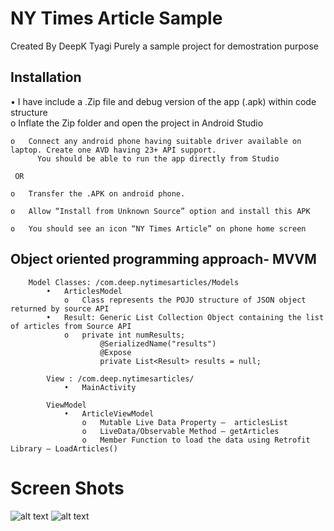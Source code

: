 # NY Times Article Sample
Created By DeepK Tyagi
Purely a sample project for demostration purpose
 
 ## Installation
 • I have include a .Zip file and debug version of the app (.apk) within code structure  
    o	Inflate the Zip folder and open the project in Android Studio		
		
    o	Connect any android phone having suitable driver available on laptop. Create one AVD having 23+ API support.
		  You should be able to run the app directly from Studio
   
	 OR
	 
	o	Transfer the .APK on android phone.
	
	o	Allow “Install from Unknown Source” option and install this APK
	
	o	You should see an icon “NY Times Article” on phone home screen	

## Object oriented programming approach- MVVM	
	
		Model Classes: /com.deep.nytimesarticles/Models	
			•	ArticlesModel
				o	Class represents the POJO structure of JSON object returned by source API
			•	Result: Generic List Collection Object containing the list of articles from Source API
				o	private int numResults;
						@SerializedName("results")
						@Expose
						private List<Result> results = null;
	
			View : /com.deep.nytimesarticles/
				•	MainActivity

			ViewModel
				•	ArticleViewModel
					o	Mutable Live Data Property –  articlesList
					o	LiveData/Observable Method – getArticles
					o	Member Function to load the data using Retrofit Library – LoadArticles()

# Screen Shots
![alt text](https://user-images.githubusercontent.com/6625843/55723860-b47fa780-5a27-11e9-8b5b-09b8d96272d1.PNG)
![alt text](https://user-images.githubusercontent.com/6625843/55723861-b47fa780-5a27-11e9-9983-70790d4021cb.PNG)

		
	
